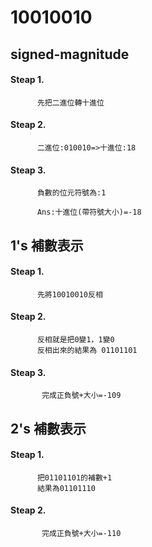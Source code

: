 # 10010010
## signed-magnitude
#### Steap 1.
          先把二進位轉十進位
#### Steap 2.     
          二進位:010010=>十進位:18
#### Steap 3.          
          負數的位元符號為:1
          
          Ans:十進位(帶符號大小)=-18
## 1's 補數表示
#### Steap 1.
          先將10010010反相
#### Steap 2.
          反相就是把0變1，1變0
          反相出來的結果為 01101101
#### Steap 3.
           完成正負號+大小=-109
           
## 2's 補數表示 
#### Steap 1.
          把01101101的補數+1
          結果為01101110
#### Steap 2.
           完成正負號+大小=-110
          
          
                 
          
          
         

          
   
